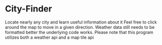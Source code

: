 # City-Finder
Locate nearly any city and learn useful information about it
Feel free to click around the map to move in a given direction.
Weather data still needs to be formatted better the underlying code works.
Please note that this program utilizes both a weather api and a map tile api
